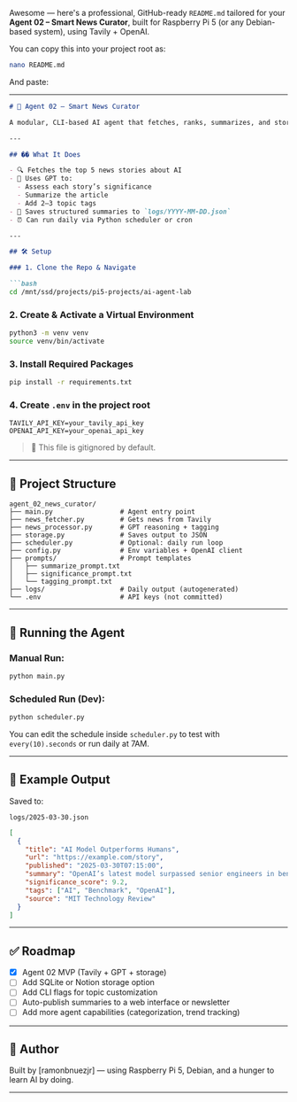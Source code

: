 Awesome — here's a professional, GitHub-ready `README.md` tailored for your **Agent 02 – Smart News Curator**, built for Raspberry Pi 5 (or any Debian-based system), using Tavily + OpenAI.

You can copy this into your project root as:

```bash
nano README.md
```

And paste:

---

```markdown
# 🧠 Agent 02 – Smart News Curator

A modular, CLI-based AI agent that fetches, ranks, summarizes, and stores daily AI news — optimized for Raspberry Pi 5, using the Tavily API + OpenAI GPT.

---

## �� What It Does

- 🔍 Fetches the top 5 news stories about AI
- 🧠 Uses GPT to:
  - Assess each story’s significance
  - Summarize the article
  - Add 2–3 topic tags
- 💾 Saves structured summaries to `logs/YYYY-MM-DD.json`
- ⏰ Can run daily via Python scheduler or cron

---

## 🛠️ Setup

### 1. Clone the Repo & Navigate

```bash
cd /mnt/ssd/projects/pi5-projects/ai-agent-lab
```

### 2. Create & Activate a Virtual Environment

```bash
python3 -m venv venv
source venv/bin/activate
```

### 3. Install Required Packages

```bash
pip install -r requirements.txt
```

### 4. Create `.env` in the project root

```env
TAVILY_API_KEY=your_tavily_api_key
OPENAI_API_KEY=your_openai_api_key
```

> 🔐 This file is gitignored by default.

---

## 🧠 Project Structure

```
agent_02_news_curator/
├── main.py                 # Agent entry point
├── news_fetcher.py         # Gets news from Tavily
├── news_processor.py       # GPT reasoning + tagging
├── storage.py              # Saves output to JSON
├── scheduler.py            # Optional: daily run loop
├── config.py               # Env variables + OpenAI client
├── prompts/                # Prompt templates
│   ├── summarize_prompt.txt
│   ├── significance_prompt.txt
│   └── tagging_prompt.txt
├── logs/                   # Daily output (autogenerated)
└── .env                    # API keys (not committed)
```

---

## 🧪 Running the Agent

### Manual Run:
```bash
python main.py
```

### Scheduled Run (Dev):
```bash
python scheduler.py
```

You can edit the schedule inside `scheduler.py` to test with `every(10).seconds` or run daily at 7AM.

---

## 📄 Example Output

Saved to:

```
logs/2025-03-30.json
```

```json
[
  {
    "title": "AI Model Outperforms Humans",
    "url": "https://example.com/story",
    "published": "2025-03-30T07:15:00",
    "summary": "OpenAI’s latest model surpassed senior engineers in benchmark tasks...",
    "significance_score": 9.2,
    "tags": ["AI", "Benchmark", "OpenAI"],
    "source": "MIT Technology Review"
  }
]
```

---

## ✅ Roadmap

- [x] Agent 02 MVP (Tavily + GPT + storage)
- [ ] Add SQLite or Notion storage option
- [ ] Add CLI flags for topic customization
- [ ] Auto-publish summaries to a web interface or newsletter
- [ ] Add more agent capabilities (categorization, trend tracking)

---

## 🧠 Author

Built by [ramonbnuezjr] — using Raspberry Pi 5, Debian, and a hunger to learn AI by doing.

---
